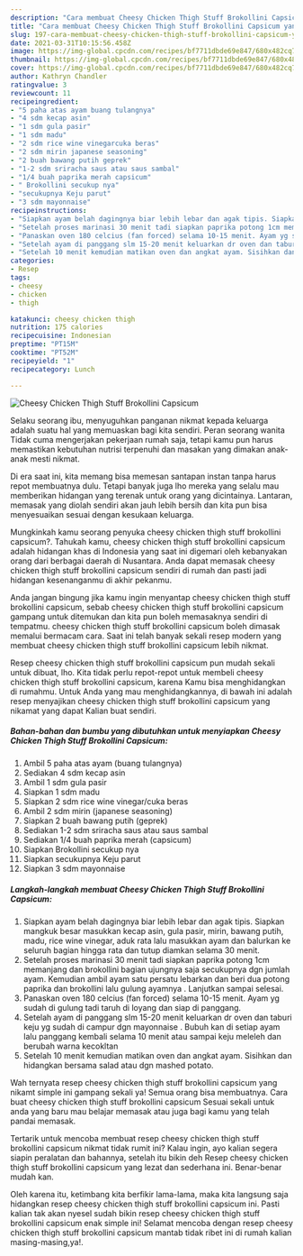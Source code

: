 ```yaml
---
description: "Cara membuat Cheesy Chicken Thigh Stuff Brokollini Capsicum yang nikmat Untuk Jualan"
title: "Cara membuat Cheesy Chicken Thigh Stuff Brokollini Capsicum yang nikmat Untuk Jualan"
slug: 197-cara-membuat-cheesy-chicken-thigh-stuff-brokollini-capsicum-yang-nikmat-untuk-jualan
date: 2021-03-31T10:15:56.458Z
image: https://img-global.cpcdn.com/recipes/bf7711dbde69e847/680x482cq70/cheesy-chicken-thigh-stuff-brokollini-capsicum-foto-resep-utama.jpg
thumbnail: https://img-global.cpcdn.com/recipes/bf7711dbde69e847/680x482cq70/cheesy-chicken-thigh-stuff-brokollini-capsicum-foto-resep-utama.jpg
cover: https://img-global.cpcdn.com/recipes/bf7711dbde69e847/680x482cq70/cheesy-chicken-thigh-stuff-brokollini-capsicum-foto-resep-utama.jpg
author: Kathryn Chandler
ratingvalue: 3
reviewcount: 11
recipeingredient:
- "5 paha atas ayam buang tulangnya"
- "4 sdm kecap asin"
- "1 sdm gula pasir"
- "1 sdm madu"
- "2 sdm rice wine vinegarcuka beras"
- "2 sdm mirin japanese seasoning"
- "2 buah bawang putih geprek"
- "1-2 sdm sriracha saus atau saus sambal"
- "1/4 buah paprika merah capsicum"
- " Brokollini secukup nya"
- "secukupnya Keju parut"
- "3 sdm mayonnaise"
recipeinstructions:
- "Siapkan ayam belah dagingnya biar lebih lebar dan agak tipis. Siapkan mangkuk besar masukkan kecap asin, gula pasir, mirin, bawang putih, madu, rice wine vinegar, aduk rata lalu masukkan ayam dan balurkan ke seluruh bagian hingga rata dan tutup diamkan selama 30 menit."
- "Setelah proses marinasi 30 menit tadi siapkan paprika potong 1cm memanjang dan brokollini bagian ujungnya saja secukupnya dgn jumlah ayam. Kemudian ambil ayam satu persatu lebarkan dan beri dua potong paprika dan brokollini lalu gulung ayamnya . Lanjutkan sampai selesai."
- "Panaskan oven 180 celcius (fan forced) selama 10-15 menit. Ayam yg sudah di gulung tadi taruh di loyang dan siap di panggang."
- "Setelah ayam di panggang slm 15-20 menit keluarkan dr oven dan taburi keju yg sudah di campur dgn mayonnaise . Bubuh kan di setiap ayam lalu panggang kembali selama 10 menit atau sampai keju meleleh dan berubah warna kecokltan"
- "Setelah 10 menit kemudian matikan oven dan angkat ayam. Sisihkan dan hidangkan bersama salad atau dgn mashed potato."
categories:
- Resep
tags:
- cheesy
- chicken
- thigh

katakunci: cheesy chicken thigh 
nutrition: 175 calories
recipecuisine: Indonesian
preptime: "PT15M"
cooktime: "PT52M"
recipeyield: "1"
recipecategory: Lunch

---
```



![Cheesy Chicken Thigh Stuff Brokollini Capsicum](https://img-global.cpcdn.com/recipes/bf7711dbde69e847/680x482cq70/cheesy-chicken-thigh-stuff-brokollini-capsicum-foto-resep-utama.jpg)

Selaku seorang ibu, menyuguhkan panganan nikmat kepada keluarga adalah suatu hal yang memuaskan bagi kita sendiri. Peran seorang  wanita Tidak cuma mengerjakan pekerjaan rumah saja, tetapi kamu pun harus memastikan kebutuhan nutrisi terpenuhi dan masakan yang dimakan anak-anak mesti nikmat.

Di era  saat ini, kita memang bisa memesan santapan instan tanpa harus repot membuatnya dulu. Tetapi banyak juga lho mereka yang selalu mau memberikan hidangan yang terenak untuk orang yang dicintainya. Lantaran, memasak yang diolah sendiri akan jauh lebih bersih dan kita pun bisa menyesuaikan sesuai dengan kesukaan keluarga. 



Mungkinkah kamu seorang penyuka cheesy chicken thigh stuff brokollini capsicum?. Tahukah kamu, cheesy chicken thigh stuff brokollini capsicum adalah hidangan khas di Indonesia yang saat ini digemari oleh kebanyakan orang dari berbagai daerah di Nusantara. Anda dapat memasak cheesy chicken thigh stuff brokollini capsicum sendiri di rumah dan pasti jadi hidangan kesenanganmu di akhir pekanmu.

Anda jangan bingung jika kamu ingin menyantap cheesy chicken thigh stuff brokollini capsicum, sebab cheesy chicken thigh stuff brokollini capsicum gampang untuk ditemukan dan kita pun boleh memasaknya sendiri di tempatmu. cheesy chicken thigh stuff brokollini capsicum boleh dimasak memalui bermacam cara. Saat ini telah banyak sekali resep modern yang membuat cheesy chicken thigh stuff brokollini capsicum lebih nikmat.

Resep cheesy chicken thigh stuff brokollini capsicum pun mudah sekali untuk dibuat, lho. Kita tidak perlu repot-repot untuk membeli cheesy chicken thigh stuff brokollini capsicum, karena Kamu bisa menghidangkan di rumahmu. Untuk Anda yang mau menghidangkannya, di bawah ini adalah resep menyajikan cheesy chicken thigh stuff brokollini capsicum yang nikamat yang dapat Kalian buat sendiri.

<!--inarticleads1-->

##### Bahan-bahan dan bumbu yang dibutuhkan untuk menyiapkan Cheesy Chicken Thigh Stuff Brokollini Capsicum:

1. Ambil 5 paha atas ayam (buang tulangnya)
1. Sediakan 4 sdm kecap asin
1. Ambil 1 sdm gula pasir
1. Siapkan 1 sdm madu
1. Siapkan 2 sdm rice wine vinegar/cuka beras
1. Ambil 2 sdm mirin (japanese seasoning)
1. Siapkan 2 buah bawang putih (geprek)
1. Sediakan 1-2 sdm sriracha saus atau saus sambal
1. Sediakan 1/4 buah paprika merah (capsicum)
1. Siapkan  Brokollini secukup nya
1. Siapkan secukupnya Keju parut
1. Siapkan 3 sdm mayonnaise




<!--inarticleads2-->

##### Langkah-langkah membuat Cheesy Chicken Thigh Stuff Brokollini Capsicum:

1. Siapkan ayam belah dagingnya biar lebih lebar dan agak tipis. Siapkan mangkuk besar masukkan kecap asin, gula pasir, mirin, bawang putih, madu, rice wine vinegar, aduk rata lalu masukkan ayam dan balurkan ke seluruh bagian hingga rata dan tutup diamkan selama 30 menit.
1. Setelah proses marinasi 30 menit tadi siapkan paprika potong 1cm memanjang dan brokollini bagian ujungnya saja secukupnya dgn jumlah ayam. Kemudian ambil ayam satu persatu lebarkan dan beri dua potong paprika dan brokollini lalu gulung ayamnya . Lanjutkan sampai selesai.
1. Panaskan oven 180 celcius (fan forced) selama 10-15 menit. Ayam yg sudah di gulung tadi taruh di loyang dan siap di panggang.
1. Setelah ayam di panggang slm 15-20 menit keluarkan dr oven dan taburi keju yg sudah di campur dgn mayonnaise . Bubuh kan di setiap ayam lalu panggang kembali selama 10 menit atau sampai keju meleleh dan berubah warna kecokltan
1. Setelah 10 menit kemudian matikan oven dan angkat ayam. Sisihkan dan hidangkan bersama salad atau dgn mashed potato.




Wah ternyata resep cheesy chicken thigh stuff brokollini capsicum yang nikamt simple ini gampang sekali ya! Semua orang bisa membuatnya. Cara buat cheesy chicken thigh stuff brokollini capsicum Sesuai sekali untuk anda yang baru mau belajar memasak atau juga bagi kamu yang telah pandai memasak.

Tertarik untuk mencoba membuat resep cheesy chicken thigh stuff brokollini capsicum nikmat tidak rumit ini? Kalau ingin, ayo kalian segera siapin peralatan dan bahannya, setelah itu bikin deh Resep cheesy chicken thigh stuff brokollini capsicum yang lezat dan sederhana ini. Benar-benar mudah kan. 

Oleh karena itu, ketimbang kita berfikir lama-lama, maka kita langsung saja hidangkan resep cheesy chicken thigh stuff brokollini capsicum ini. Pasti kalian tak akan nyesel sudah bikin resep cheesy chicken thigh stuff brokollini capsicum enak simple ini! Selamat mencoba dengan resep cheesy chicken thigh stuff brokollini capsicum mantab tidak ribet ini di rumah kalian masing-masing,ya!.

